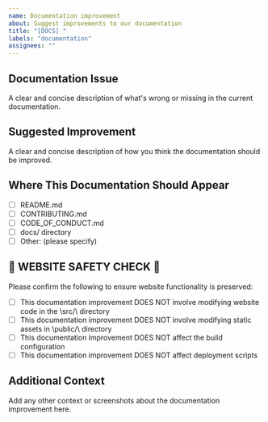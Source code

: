 ```yaml
---
name: Documentation improvement
about: Suggest improvements to our documentation
title: "[DOCS] "
labels: "documentation"
assignees: ""
---
```


## Documentation Issue

A clear and concise description of what's wrong or missing in the current documentation.

## Suggested Improvement

A clear and concise description of how you think the documentation should be improved.

## Where This Documentation Should Appear

- [ ] README.md
- [ ] CONTRIBUTING.md
- [ ] CODE_OF_CONDUCT.md
- [ ] docs/ directory
- [ ] Other: (please specify)

## 🚨 WEBSITE SAFETY CHECK 🚨

Please confirm the following to ensure website functionality is preserved:

- [ ] This documentation improvement DOES NOT involve modifying website code in the \src/\ directory
- [ ] This documentation improvement DOES NOT involve modifying static assets in \public/\ directory
- [ ] This documentation improvement DOES NOT affect the build configuration
- [ ] This documentation improvement DOES NOT affect deployment scripts

## Additional Context

Add any other context or screenshots about the documentation improvement here.
